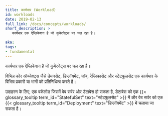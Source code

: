 ```yaml
---
title: कार्यभार (Workload)
id: workloads
date: 2019-02-13
full_link: /docs/concepts/workloads/
short_description: >
   कार्यभार एक ऐप्लिकेशन है जो कुबेरनेट्स पर चल रहा है।

aka: 
tags:
- fundamental
---
```

   कार्यभार एक ऐप्लिकेशन है जो कुबेरनेट्स पर चल रहा है।

<!--more--> 

विभिन्न कोर ऑब्जेक्ट्स जैसे डेमनसेट, डिप्लॉयमेंट, जॉब, रेप्लिकासेट और स्टेटफुलसेट एक कार्यभार के विभिन्न प्रकारों या भागों को प्रतिनिधित्व करते हैं।



उदाहरण के लिए, एक वर्कलोड जिसमें वेब सर्वर और डेटाबेस हो सकता है, डेटाबेस को एक {{< glossary_tooltip term_id="StatefulSet" text="स्टेटफुलसेट" >}} में और वेब सर्वर को एक {{< glossary_tooltip term_id="Deployment" text="डिप्लॉयमेंट" >}} में चलाया जा सकता है।
